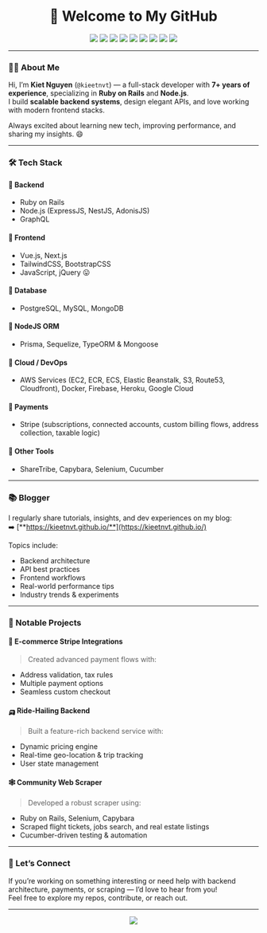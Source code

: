 <h1 align="center">👋 Welcome to My GitHub</h1>

<p align="center">
  <img src="https://img.shields.io/badge/Ruby%20on%20Rails-%23CC0000.svg?style=for-the-badge&logo=ruby-on-rails&logoColor=white" />
  <img src="https://img.shields.io/badge/Node.js-%23339933.svg?style=for-the-badge&logo=node.js&logoColor=white" />
  <img src="https://img.shields.io/badge/Vue.js-%2335495e.svg?style=for-the-badge&logo=vue.js&logoColor=%234FC08D" />
  <img src="https://img.shields.io/badge/Stripe-%237A4DE2.svg?style=for-the-badge&logo=stripe&logoColor=white" />
  <img src="https://img.shields.io/badge/GraphQl-E10098?style=for-the-badge&logo=graphql&logoColor=white" />
  <img src="https://img.shields.io/badge/Next.js-%23000000.svg?style=for-the-badge&logo=next.js&logoColor=white" />
  <img src="https://img.shields.io/badge/postgresql-4169e1?style=for-the-badge&logo=postgresql&logoColor=white" />
  <img src="https://img.shields.io/badge/-MongoDB-13aa52?style=for-the-badge&logo=mongodb&logoColor=white" />
  <img src="https://img.shields.io/badge/firebase-ffca28?style=for-the-badge&logo=firebase&logoColor=black" />
</p>

---

### 👨‍💻 About Me

Hi, I’m **Kiet Nguyen** (`@kieetnvt`) — a full-stack developer with **7+ years of experience**, specializing in **Ruby on Rails** and **Node.js**.  
I build **scalable backend systems**, design elegant APIs, and love working with modern frontend stacks.

Always excited about learning new tech, improving performance, and sharing my insights. 😄

---

### 🛠 Tech Stack

#### 🔹 Backend
- Ruby on Rails
- Node.js (ExpressJS, NestJS, AdonisJS)
- GraphQL

#### 🔹 Frontend
- Vue.js, Next.js  
- TailwindCSS, BootstrapCSS
- JavaScript, jQuery 😛

#### 🔹 Database
- PostgreSQL, MySQL, MongoDB

#### 🔹 NodeJS ORM

- Prisma, Sequelize, TypeORM & Mongoose 

#### 🔹 Cloud / DevOps
- AWS Services (EC2, ECR, ECS, Elastic Beanstalk, S3, Route53, Cloudfront), Docker, Firebase, Heroku, Google Cloud

#### 🔹 Payments
- Stripe (subscriptions, connected accounts, custom billing flows, address collection, taxable logic)

#### 🔹 Other Tools
- ShareTribe, Capybara, Selenium, Cucumber

---

### 📚 Blogger

I regularly share tutorials, insights, and dev experiences on my blog:  
➡️ [**https://kieetnvt.github.io/**](https://kieetnvt.github.io/)

Topics include:
- Backend architecture
- API best practices
- Frontend workflows
- Real-world performance tips
- Industry trends & experiments

---

### 🚀 Notable Projects

#### 🛒 **E-commerce Stripe Integrations**
> Created advanced payment flows with:
- Address validation, tax rules
- Multiple payment options
- Seamless custom checkout

#### 🛺 **Ride-Hailing Backend**
> Built a feature-rich backend service with:
- Dynamic pricing engine
- Real-time geo-location & trip tracking
- User state management

#### 🕸 **Community Web Scraper**
> Developed a robust scraper using:
- Ruby on Rails, Selenium, Capybara
- Scraped flight tickets, jobs search, and real estate listings
- Cucumber-driven testing & automation

---

### 🤝 Let’s Connect

If you’re working on something interesting or need help with backend architecture, payments, or scraping — I’d love to hear from you!  
Feel free to explore my repos, contribute, or reach out.

---

<p align="center">
  <img src="https://komarev.com/ghpvc/?username=kieetnvt&label=Profile%20Views&color=blue&style=flat-square" />
</p>

